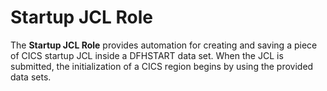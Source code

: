 **Startup JCL Role**
========================

The **Startup JCL Role** provides automation for creating and saving a piece of CICS startup JCL inside a DFHSTART data set. When the JCL is submitted, the initialization of a CICS region begins by using the provided data sets.
